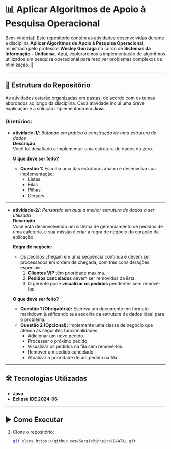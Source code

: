 # 📊 Aplicar Algoritmos de Apoio à Pesquisa Operacional

Bem-vindo(a)! Este repositório contém as atividades desenvolvidas durante a disciplina **Aplicar Algoritmos de Apoio à Pesquisa Operacional**, ministrada pelo professor **Wesley Gonzaga** no curso de **Sistemas da Informação - Unifacisa**. Aqui, exploraremos a implementação de algoritmos utilizados em pesquisa operacional para resolver problemas complexos de otimização. 🚀

---

## 📂 Estrutura do Repositório

As atividades estarão organizadas em pastas, de acordo com os temas abordados ao longo da disciplina. Cada atividade inclui uma breve explicação e a solução implementada em **Java**.

### Diretórios:

- **atividade-1/**: *Botando em prática a construção de uma estrutura de dados*  
  **Descrição**  
  Você foi desafiado a implementar uma estrutura de dados do zero.

  **O que deve ser feito?**  
  - **Questão 1:** Escolha uma das estruturas abaixo e desenvolva sua implementação:
    - Listas
    - Filas
    - Pilhas
    - Deques

---

- **atividade-2/**: *Pensando em qual a melhor estrutura de dados a ser utilizada*  
  **Descrição**  
  Você está desenvolvendo um sistema de gerenciamento de pedidos de uma cafeteria, e sua missão é criar a regra de negócio do coração da aplicação.  

  **Regra de negócio:**  
  - Os pedidos chegam em uma sequência contínua e devem ser processados em ordem de chegada, com três considerações especiais:
    1. **Clientes VIP** têm prioridade máxima.
    2. **Pedidos cancelados** devem ser removidos da lista.
    3. O gerente pode **visualizar os pedidos** pendentes sem removê-los.

  **O que deve ser feito?**  
  - **Questão 1 (Obrigatória):** Escreva um documento em formato markdown justificando sua escolha da estrutura de dados ideal para o problema.
  - **Questão 2 (Opcional):** Implemente uma classe de negócio que atenda às seguintes funcionalidades:
    - Adicionar um novo pedido.
    - Processar o próximo pedido.
    - Visualizar os pedidos na fila sem removê-los.
    - Remover um pedido cancelado.
    - Atualizar a prioridade de um pedido na fila.

---

## 🛠 Tecnologias Utilizadas

- **Java**
- **Eclipse IDE 2024-06**

---

## ▶️ Como Executar

1. Clone o repositório:
   ```bash
   git clone https://github.com/SergioPinheiroCG/ATAL.git

